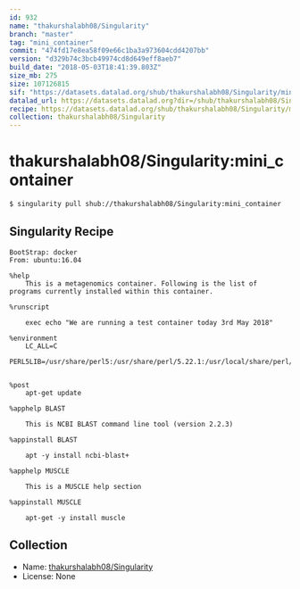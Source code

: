 ```yaml
---
id: 932
name: "thakurshalabh08/Singularity"
branch: "master"
tag: "mini_container"
commit: "474fd17e8ea58f09e66c1ba3a973604cdd4207bb"
version: "d329b74c3bcb49974cd8d649eff8aeb7"
build_date: "2018-05-03T18:41:39.803Z"
size_mb: 275
size: 107126815
sif: "https://datasets.datalad.org/shub/thakurshalabh08/Singularity/mini_container/2018-05-03-474fd17e-d329b74c/d329b74c3bcb49974cd8d649eff8aeb7.simg"
datalad_url: https://datasets.datalad.org?dir=/shub/thakurshalabh08/Singularity/mini_container/2018-05-03-474fd17e-d329b74c/
recipe: https://datasets.datalad.org/shub/thakurshalabh08/Singularity/mini_container/2018-05-03-474fd17e-d329b74c/Singularity
collection: thakurshalabh08/Singularity
---
```


# thakurshalabh08/Singularity:mini_container

```bash
$ singularity pull shub://thakurshalabh08/Singularity:mini_container
```

## Singularity Recipe

```singularity
BootStrap: docker
From: ubuntu:16.04

%help
	This is a metagenomics container. Following is the list of programs currently installed within this container.

%runscript

	exec echo "We are running a test container today 3rd May 2018"

%environment
	LC_ALL=C
	PERL5LIB=/usr/share/perl5:/usr/share/perl/5.22.1:/usr/local/share/perl/5.22.1


%post
	apt-get update

%apphelp BLAST

	This is NCBI BLAST command line tool (version 2.2.3)

%appinstall BLAST

	apt -y install ncbi-blast+

%apphelp MUSCLE

	This is a MUSCLE help section

%appinstall MUSCLE

	apt-get -y install muscle
```

## Collection

 - Name: [thakurshalabh08/Singularity](https://github.com/thakurshalabh08/Singularity)
 - License: None

